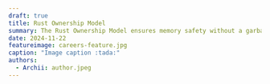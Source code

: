 ```yaml
---
draft: true
title: Rust Ownership Model
summary: The Rust Ownership Model ensures memory safety without a garbage collector by using rules around ownership, borrowing, and lifetimes.
date: 2024-11-22
featureimage: careers-feature.jpg
caption: "Image caption :tada:"
authors:
  - Archii: author.jpeg
---
```


